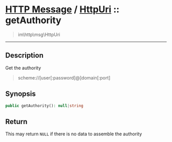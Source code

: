# [HTTP Message](http.md) / [HttpUri](http-HttpUri.md) :: getAuthority
 > im\http\msg\HttpUri
____

## Description
Get the authority

 > scheme://[user[:password]@]domain[:port]  

## Synopsis
```php
public getAuthority(): null|string
```

## Return
This may return `NULL` if there is no data to assemble the authority

